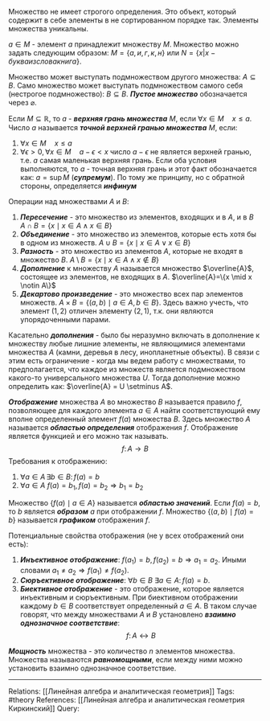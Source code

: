 Множество не имеет строгого определения. Это объект, который содержит в себе элементы в не сортированном порядке так. Элементы множества уникальны.

$a \in M$ - элемент $a$ принадлежит множеству $M$. Множество можно задать следующим образом: $M=\{а, и, г, к, н\}$ или $N=\{x|x - буква из слова книга\}$. 

Множество может выступать подмножеством другого множества: $A \subseteq B$. Само множество может выступать подмножеством самого себя (нестрогое подмножество): $B \subseteq B$. ***Пустое множество*** обозначается через $\varnothing$. 

Если $M \subseteq \mathbb{R}$, то $a$ - ***верхняя грань множества*** $M$, если $\forall x \in M \quad x \le a$. Число $a$ называется ***точной верхней гранью множества*** $M$, если:
1. $\forall x \in M \quad x \le a$
2. $\forall \epsilon > 0, \forall x \in M \quad a-\epsilon < x$ число $a-\epsilon$ не является верхней гранью, т.е. $a$ самая маленькая верхняя грань. 
Если оба условия выполняются, то $a$ - точная верхняя грань и этот факт обозначается как: $a=\sup M$ (***супремум***). По тому же принципу, но с обратной стороны, определяется ***инфинум*** 

Операции над множествами $A$ и $B$:
1. ***Пересечение*** - это множество из элементов, входящих и в $A$, и в $B$
   $A \cap B = \{x \mid x \in A \wedge x \in B\}$
2. ***Объединение*** - это множество из элементов, которые есть хотя бы в одном из множеств. $A \cup B = \{x \mid x \in A \vee x \in B\}$
3. ***Разность*** - это множество из элементов $A$, которые не входят в множество $B$. 
   $A \setminus B = \{x \mid x \in A \wedge x \notin B\}$
4. ***Дополнение*** к множеству $A$ называется множество $\overline{A}$, состоящее из элементов, не входящих в $A$. $\overline{A}=\{x \mid x \notin A\}$
5. ***Декартово произведение*** - это множество всех пар элементов множеств. $A \times B = \{(a,b) \mid a \in A, b \in B\}$. Здесь важно учесть, что элемент $(1,2)$ отличен элементу $(2,1)$, т.к. они являются упорядоченными парами. 

Касательно ***дополнения*** - было бы неразумно включать в дополнение к множеству любые лишние элементы, не являющимися элементами множества $A$ (камни, деревья в лесу, инопланетные объекты). В связи с этим есть ограничение - когда мы ведем работу с множествами, то предполагается, что каждое из множеств является подмножеством какого-то универсального множества $U$. Тогда дополнение можно определить как: $\overline{A} = U \setminus A$. 

***Отображение*** множества $A$ во множество $B$ называется правило $f$, позволяющее для каждого элемента $a \in A$ найти соответствующий ему вполне определенный элемент $f(a)$ множества $B$. Здесь множество $A$ называется ***областью определения*** отображения $f$. Отображение является функцией и его можно так называть.  
$$f \colon A \to B$$
Требования к отображению: 
1. $\forall a \in A \, \exists b \in B \colon f(a)=b$ 
2. $\forall a \in A \ f(a)=b_1, f(a)=b_2 \Rightarrow b_1 = b_2$

Множество $\{f(a) \mid a \in A\}$ называется ***областью значений***. Если $f(a) = b$, то $b$ является ***образом*** $a$ при отображении $f$. Множество $\{(a,b) \mid f(a) = b\}$ называется ***графиком*** отображения $f$. 

Потенциальные свойства отображения (не у всех отображений они есть):
1. ***Инъективное отображение***: $f(a_1)=b, f(a_2)=b \Rightarrow a_1=a_2$. Иными словами $a_1 \neq a_2 \Rightarrow f(a_1) \neq f(a_2)$. 
2. ***Сюръективное отображение***: $\forall b \in B \ \exists a \in A \colon f(a)=b$. 
3. ***Биективное отображение*** - это отображение, которое является инъективным и сюръективным. При биективном отображении каждому $b \in B$ соответствует определенный $a \in A$. В таком случае говорят, что между множествами $A$ и $B$ установлено ***взаимно однозначное соответствие***:
   $$f \colon A \leftrightarrow B$$

***Мощность*** множества - это количество $n$ элементов множества. Множества называются ***равномощными***, если между ними можно установить взаимно однозначное соответствие. 

___
Relations: [[Линейная алгебра и аналитическая геометрия]] 
Tags: #theory 
References: [[Линейная алгебра и аналитическая геометрия Киркинский]] 
Query: 